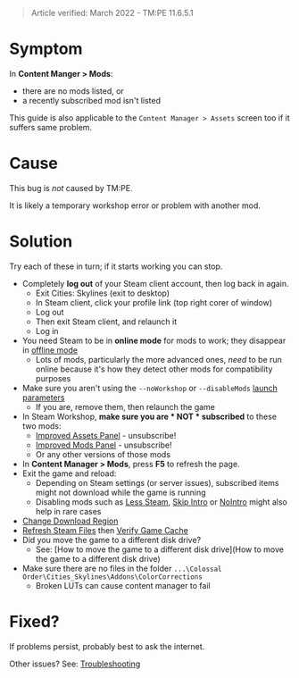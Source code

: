 > Article verified: March 2022 - TM:PE 11.6.5.1

# Symptom

In **Content Manger > Mods**:

* there are no mods listed, or
* a recently subscribed mod isn't listed

This guide is also applicable to the `Content Manager > Assets` screen too if it suffers same problem.

# Cause

This bug is _not_ caused by TM:PE.

It is likely a temporary workshop error or problem with another mod.

# Solution

Try each of these in turn; if it starts working you can stop.

* Completely **log out** of your Steam client account, then log back in again.
    * Exit Cities: Skylines (exit to desktop)
    * In Steam client, click your profile link (top right corer of window)
    * Log out
    * Then exit Steam client, and relaunch it
    * Log in
* You need Steam to be in **online mode** for mods to work; they disappear in [offline mode](https://support.steampowered.com/kb_article.php?ref=3160-agcb-2555)
    * Lots of mods, particularly the more advanced ones, _need_ to be run online because it's how they detect other mods for compatibility purposes
* Make sure you aren't using the `--noWorkshop` or `--disableMods` [launch parameters](https://steamcommunity.com/sharedfiles/filedetails/?id=466981085)
    * If you are, remove them, then relaunch the game
* In Steam Workshop, **make sure you are * NOT * subscribed** to these two mods:
    * [Improved Assets Panel](http://steamcommunity.com/sharedfiles/filedetails/?id=417430545) - unsubscribe!
    * [Improved Mods Panel](http://steamcommunity.com/sharedfiles/filedetails/?id=416033610) - unsubscribe!
    * Or any other versions of those mods
* In **Content Manager > Mods**, press **F5** to refresh the page.
* Exit the game and reload:
    * Depending on Steam settings (or server issues), subscribed items might not download while the game is running
    * Disabling mods such as [Less Steam](https://steamcommunity.com/sharedfiles/filedetails/?id=812107110), [Skip Intro](https://steamcommunity.com/sharedfiles/filedetails/?id=1665106193) or [NoIntro](https://steamcommunity.com/sharedfiles/filedetails/?id=1675213439) might also help in rare cases
* [Change Download Region](https://support.steampowered.com/kb_article.php?ref=9498-WPDF-3220)
* [Refresh Steam Files](https://support.steampowered.com/kb_article.php?ref=3134-TIAL-4638) then [Verify Game Cache](https://support.steampowered.com/kb_article.php?ref=2037-QEUH-3335)
* Did you move the game to a different disk drive?
    * See: [How to move the game to a different disk drive](How to move the game to a different disk drive)
* Make sure there are no files in the folder `...\Colossal Order\Cities_Skylines\Addons\ColorCorrections`
    * Broken LUTs can cause content manager to fail

# Fixed?

If problems persist, probably best to ask the internet.

Other issues? See: [Troubleshooting](Troubleshooting)